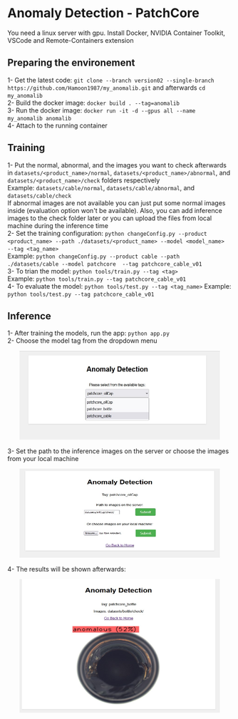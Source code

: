 # Anomaly Detection - PatchCore

You need a linux server with gpu. Install Docker, NVIDIA Container Toolkit, VSCode and Remote-Containers extension  
  
## Preparing the environement  
1- Get the latest code: ```git clone --branch version02 --single-branch https://github.com/Hamoon1987/my_anomalib.git``` and afterwards ```cd my_anomalib```    
2- Build the docker image: ```docker build . --tag=anomalib```  
3- Run the docker image: ```docker run -it -d --gpus all --name my_anomalib anomalib```  
4- Attach to the running container  
  
## Training
1- Put the normal, abnormal, and the images you want to check afterwards in ```datasets/<product_name>/normal```, ```datasets/<product_name>/abnormal```, and ```datasets/<product_name>/check``` folders respectively   
Example: ```datasets/cable/normal```, ```datasets/cable/abnormal```, and ```datasets/cable/check```  
If abnormal images are not available you can just put some normal images inside (evaluation option won't be available). Also, you can add inference images to the check folder later or you can upload the files from local machine during the inference time  
2- Set the training configuration: ```python changeConfig.py --product <product_name> --path ./datasets/<product_name> --model <model_name>  --tag <tag_name>```  
Example: ```python changeConfig.py --product cable --path ./datasets/cable --model patchcore  --tag patchcore_cable_v01```  
3- To trian the model: ```python tools/train.py --tag <tag>```  
Example: ```python tools/train.py --tag patchcore_cable_v01```  
4- To evaluate the model: ```python tools/test.py --tag <tag_name>``` 
Example:  ```python tools/test.py --tag patchcore_cable_v01```  

## Inference
1- After training the models, run the app: ```python app.py```  
2- Choose the model tag from the dropdown menu  
<p align="center">
	<img width="450" height="200" src="media/first.jpg">
</p>
3- Set the path to the inference images on the server or choose the images from your local machine   
<p align="center">
	<img width="450" height="200" src="media/second.jpg">
</p>
4- The results will be shown afterwards:  
<p align="center">
	<img width="450" height="300" src="media/third.jpg">
</p>


